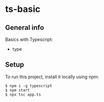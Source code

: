 # ts-basic
## General info
Basics with Typescript:
* type

	
## Setup
To run this project, install it locally using npm:

```
$ npm i -g typescript
$ npm start
$ npx tsc app.ts
```
